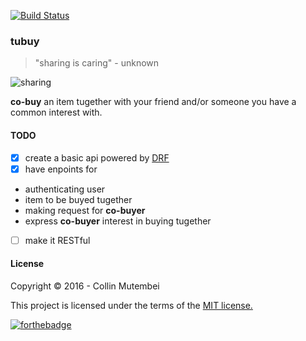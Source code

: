[![Build Status](https://travis-ci.org/andela-cmutembei/tubuy.svg?branch=master)](https://travis-ci.org/andela-cmutembei/tubuy)
### tubuy

> "sharing is caring" - unknown

![sharing](https://cdn.rawgit.com/andela-cmutembei/nunua/master/static/images/sharing.gif)

**co-buy** an item tugether with your friend and/or someone you have a common interest with.


#### TODO

- [x] create a basic api powered by [DRF](http://www.django-rest-framework.org/)
- [x] have enpoints for
 * authenticating user
 * item to be buyed tugether
 * making request for **co-buyer**
 * express **co-buyer** interest in buying tugether
- [ ] make it RESTful

#### License
Copyright &copy; 2016 - Collin Mutembei

This project is licensed under the terms of the [MIT license.](https://github.com/andela-cmutembei/tubuy/blob/master/LICENSE)

[![forthebadge](http://forthebadge.com/images/badges/made-with-crayons.svg)](http://forthebadge.com)
